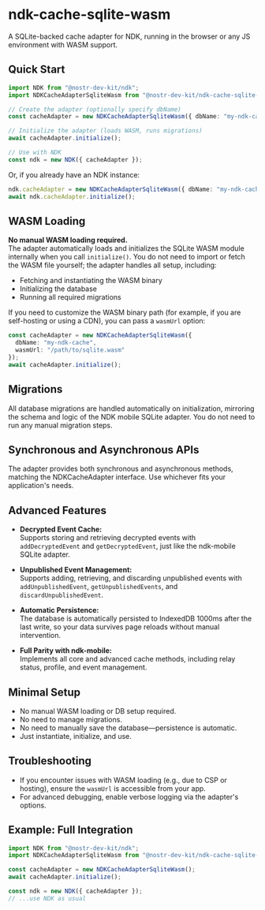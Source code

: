 # ndk-cache-sqlite-wasm

A SQLite-backed cache adapter for NDK, running in the browser or any JS environment with WASM support.

## Quick Start

```ts
import NDK from "@nostr-dev-kit/ndk";
import NDKCacheAdapterSqliteWasm from "@nostr-dev-kit/ndk-cache-sqlite-wasm";

// Create the adapter (optionally specify dbName)
const cacheAdapter = new NDKCacheAdapterSqliteWasm({ dbName: "my-ndk-cache" });

// Initialize the adapter (loads WASM, runs migrations)
await cacheAdapter.initialize();

// Use with NDK
const ndk = new NDK({ cacheAdapter });
```

Or, if you already have an NDK instance:

```ts
ndk.cacheAdapter = new NDKCacheAdapterSqliteWasm({ dbName: "my-ndk-cache" });
await ndk.cacheAdapter.initialize();
```

## WASM Loading

**No manual WASM loading required.**  
The adapter automatically loads and initializes the SQLite WASM module internally when you call `initialize()`. You do not need to import or fetch the WASM file yourself; the adapter handles all setup, including:

- Fetching and instantiating the WASM binary
- Initializing the database
- Running all required migrations

If you need to customize the WASM binary path (for example, if you are self-hosting or using a CDN), you can pass a `wasmUrl` option:

```ts
const cacheAdapter = new NDKCacheAdapterSqliteWasm({
  dbName: "my-ndk-cache",
  wasmUrl: "/path/to/sqlite.wasm"
});
await cacheAdapter.initialize();
```

## Migrations

All database migrations are handled automatically on initialization, mirroring the schema and logic of the NDK mobile SQLite adapter. You do not need to run any manual migration steps.

## Synchronous and Asynchronous APIs

The adapter provides both synchronous and asynchronous methods, matching the NDKCacheAdapter interface. Use whichever fits your application's needs.

## Advanced Features

- **Decrypted Event Cache:**  
  Supports storing and retrieving decrypted events with `addDecryptedEvent` and `getDecryptedEvent`, just like the ndk-mobile SQLite adapter.

- **Unpublished Event Management:**  
  Supports adding, retrieving, and discarding unpublished events with `addUnpublishedEvent`, `getUnpublishedEvents`, and `discardUnpublishedEvent`.

- **Automatic Persistence:**  
  The database is automatically persisted to IndexedDB 1000ms after the last write, so your data survives page reloads without manual intervention.

- **Full Parity with ndk-mobile:**  
  Implements all core and advanced cache methods, including relay status, profile, and event management.

## Minimal Setup

- No manual WASM loading or DB setup required.
- No need to manage migrations.
- No need to manually save the database—persistence is automatic.
- Just instantiate, initialize, and use.

## Troubleshooting

- If you encounter issues with WASM loading (e.g., due to CSP or hosting), ensure the `wasmUrl` is accessible from your app.
- For advanced debugging, enable verbose logging via the adapter's options.

## Example: Full Integration

```ts
import NDK from "@nostr-dev-kit/ndk";
import NDKCacheAdapterSqliteWasm from "@nostr-dev-kit/ndk-cache-sqlite-wasm";

const cacheAdapter = new NDKCacheAdapterSqliteWasm();
await cacheAdapter.initialize();

const ndk = new NDK({ cacheAdapter });
// ...use NDK as usual